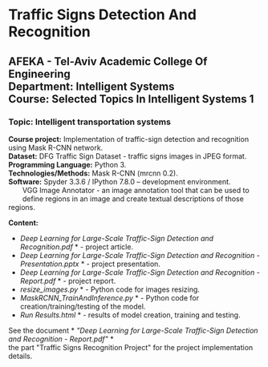# Traffic Signs Detection And Recognition
## AFEKA - Tel-Aviv Academic College Of Engineering<br/>Department: Intelligent Systems<br/>Course: Selected Topics In Intelligent Systems 1
### Topic: Intelligent transportation systems

**Course project:** Implementation of traffic-sign detection and recognition using Mask R-CNN network.<br/>
**Dataset:** DFG Traffic Sign Dataset - traffic signs images in JPEG format.<br/>
**Programming Language:** Python 3.<br/>
**Technologies/Methods:** Mask R-CNN (mrcnn 0.2).<br/>
**Software:** Spyder 3.3.6 / IPython 7.8.0 – development environment.<br/>
&emsp;&emsp;VGG Image Annotator - an image annotation tool that can be used to<br/>
&emsp;&emsp;define regions in an image and create textual descriptions of those regions.

**Content:**<br/>
* *Deep Learning for Large-Scale Traffic-Sign Detection and Recognition.pdf* * - project article.<br/>
* *Deep Learning for Large-Scale Traffic-Sign Detection and Recognition - Presentation.pptx* * - project presentation.<br/>
* *Deep Learning for Large-Scale Traffic-Sign Detection and Recognition - Report.pdf* * - project report.<br/>
* *resize_images.py* * - Python code for images resizing.<br/>
* *MaskRCNN_TrainAndInference.py* * - Python code for creation/training/testing of the model.<br/>
* *Run Results.html* * - results of model creation, training and testing.<br/>

See the document * *"Deep Learning for Large-Scale Traffic-Sign Detection and Recognition - Report.pdf"* * <br/>
the part "Traffic Signs Recognition Project" for the project implementation details.<br/>
